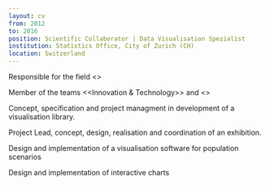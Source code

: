 ```yaml
---
layout: cv
from: 2012
to: 2016
position: Scientific Collaborator | Data Visualisation Spezialist
institution: Statistics Office, City of Zurich (CH)
location: Switzerland
---
```


Responsible for the field <<Data Visualisation>>

Member of the teams <<Innovation & Technology>> and <<Analytics>>

Concept, specification and project managment in development of a visualisation library.

Project Lead, concept, design, realisation and coordination of an exhibition.

Design and implementation of a visualisation software for population scenarios

Design and implementation of interactive charts



